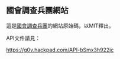 ## 國會調查兵團網站

這是[國會調查兵團](https://cic.tw)的網站原始碼，以MIT釋出。

API文件請見：

https://g0v.hackpad.com/API-bSmx3h922jc

